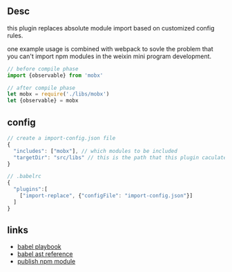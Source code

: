 
## Desc
this plugin replaces absolute module import based on customized config rules.

one example usage is combined with webpack to sovle the problem that you can't import npm modules in the weixin mini program development.

```js
// before compile phase
import {observable} from 'mobx'

// after compile phase
let mobx = require('./libs/mobx')
let {observable} = mobx
```

## config

```js
// create a import-config.json file
{
  "includes": ["mobx"], // which modules to be included
  "targetDir": "src/libs" // this is the path that this plugin caculates the relative path result from all other files imported mobx
}
```


```js
// .babelrc
{
  "plugins":[
    ["import-replace", {"configFile": "import-config.json"}]
  ]
}

```



## links
* [babel playbook](https://github.com/thejameskyle/babel-handbook/blob/master/translations/en/plugin-handbook.md)
* [babel ast reference](https://github.com/babel/babylon/blob/master/ast/spec.md) 
* [publish npm module ](https://docs.npmjs.com/getting-started/publishing-npm-packages)

